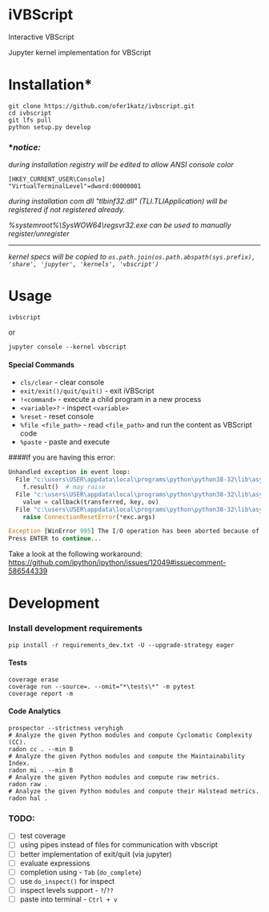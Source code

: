 # iVBScript

Interactive VBScript

Jupyter kernel implementation for VBScript

# Installation*
```shell script
git clone https://github.com/ofer1katz/ivbscript.git 
cd ivbscript
git lfs pull 
python setup.py develop
```
### **notice:*
*during installation registry will be edited to allow ANSI console color*

```shell script
[HKEY_CURRENT_USER\Console]
"VirtualTerminalLevel"=dword:00000001
```

*during installation com dll "tlbinf32.dll" (TLI.TLIApplication) will be registered if not registered already.*

*%systemroot%\SysWOW64\regsvr32.exe can be used to manually register/unregister*

---

*kernel specs will be copied to `os.path.join(os.path.abspath(sys.prefix), 'share', 'jupyter', 'kernels', 'vbscript')`*

# Usage
```shell script
ivbscript
```
or
```shell script
jupyter console --kernel vbscript
```

#### Special Commands
- `cls/clear` - clear console
- `exit/exit()/quit/quit()` - exit iVBScript
- `!<command>` - execute a child program in a new process
- `<variable>?` - inspect `<variable>`
- `%reset` - reset console
- `%file <file_path>` - read `<file_path>` and run the content as VBScript code
- `%paste` - paste and execute

####If you are having this error:
```python
Unhandled exception in event loop:
  File "c:\users\USER\appdata\local\programs\python\python38-32\lib\asyncio\proactor_events.py", line 768, in _loop_self_reading
    f.result()  # may raise
  File "c:\users\USER\appdata\local\programs\python\python38-32\lib\asyncio\windows_events.py", line 808, in _poll
    value = callback(transferred, key, ov)
  File "c:\users\USER\appdata\local\programs\python\python38-32\lib\asyncio\windows_events.py", line 457, in finish_recv
    raise ConnectionResetError(*exc.args)

Exception [WinError 995] The I/O operation has been aborted because of either a thread exit or an application request
Press ENTER to continue...
```
Take a look at the following workaround:
https://github.com/ipython/ipython/issues/12049#issuecomment-586544339

# Development
### Install development requirements
```shell script
pip install -r requirements_dev.txt -U --upgrade-strategy eager
```

#### Tests
```shell script
coverage erase
coverage run --source=. --omit="*\tests\*" -m pytest
coverage report -m
```

#### Code Analytics
```shell script
prospector --strictness veryhigh
# Analyze the given Python modules and compute Cyclomatic Complexity (CC).
radon cc . --min B
# Analyze the given Python modules and compute the Maintainability Index.
radon mi . --min B
# Analyze the given Python modules and compute raw metrics.
radon raw .
# Analyze the given Python modules and compute their Halstead metrics.
radon hal .
```

### TODO:
- [ ] test coverage
- [ ] using pipes instead of files for communication with vbscript
- [ ] better implementation of exit/quit (via jupyter)
- [ ] evaluate expressions
- [ ] completion using - `Tab` (`do_complete`)
- [ ] use `do_inspect()` for inspect
- [ ] inspect levels support - `?`/`??`
- [ ] paste into terminal - `Ctrl + v`
